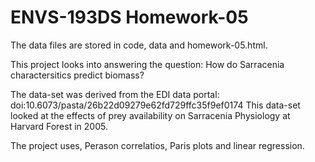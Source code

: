 # ENVS-193DS Homework-05
The data files are stored in code, data and homework-05.html. 

This project looks into answering the question: How do Sarracenia charactersitics predict biomass? 


The data-set was derived from the EDI data portal: doi:10.6073/pasta/26b22d09279e62fd729ffc35f9ef0174
This data-set looked at the effects of prey availability on Sarracenia Physiology at Harvard Forest in 2005. 

The project uses, Perason correlatios, Paris plots and linear regression. 















